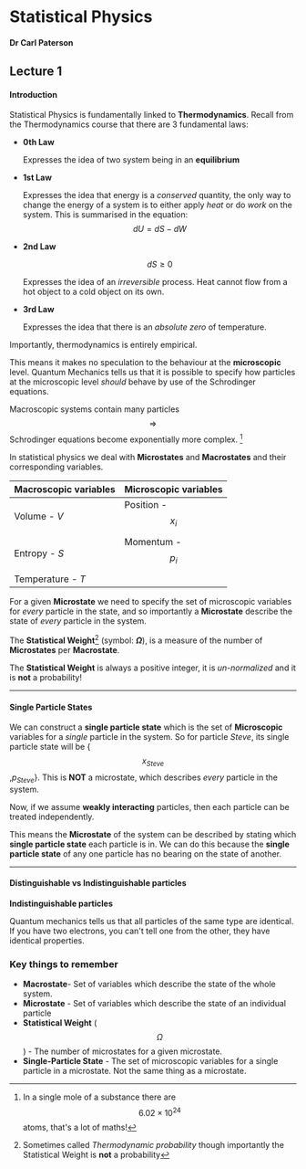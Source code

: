 # Statistical Physics

#### Dr Carl Paterson

## Lecture 1

#### Introduction

Statistical Physics is fundamentally linked to **Thermodynamics**. Recall from the Thermodynamics course that there are 3 fundamental laws:

* **0th Law** 

  Expresses the idea of two system being in an **equilibrium** 


* **1st Law**  

  Expresses the idea that energy is a _conserved_ quantity, the only way to change the energy of a system is to either apply _heat_ or do _work_ on the system. This is summarised in the equation: $$ dU = dS - dW $$ 

* **2nd Law**

  $$ dS \geq 0 $$ 

  Expresses the idea of an _irreversible_ process. Heat cannot flow from a hot object to a cold object on its own.

* **3rd Law**

  Expresses the idea that there is an _absolute zero_ of temperature.  

Importantly, thermodynamics is entirely empirical. 

This means it makes no speculation to the behaviour at the **microscopic** level. Quantum Mechanics tells us that it is possible to specify how particles at the microscopic level _should_ behave by use of the Schrodinger equations. 

Macroscopic systems contain many particles $$\Rightarrow$$ Schrodinger equations become exponentially more complex. [^1] 

In statistical physics we deal with **Microstates** and **Macrostates** and their corresponding variables. 

| Macroscopic variables | Microscopic variables |
| :-------------------- | :-------------------- |
| Volume - _V_          | Position - $$x_i$$    |
| Entropy - _S_         | Momentum - $$p_i$$    |
| Temperature - _T_     |                       |

For a given **Microstate** we need to specify the set of microscopic variables for _every_ particle in the state, and so importantly a **Microstate** describe the state of _every_ particle in the system.

The **Statistical Weight**[^2] (symbol: **$\Omega$**), is a measure of the number of **Microstates** per **Macrostate**.

The **Statistical Weight** is always a positive integer, it is _un-normalized_ and it is **not** a probability!

----

#### Single Particle States

We can construct a **single particle state** which is the set of **Microscopic** variables for a _single_ particle in the  system. So for particle _Steve_, its single particle state will be {$$x_{Steve}$$,$p_{Steve}$}. This is **NOT** a microstate, which describes _every_ particle in the system. 

Now, if we assume **weakly interacting** particles, then each particle can be treated independently. 

This means the **Microstate** of the system can be described by stating which **single particle state** each particle is in. We can do this because the **single particle state** of any one particle has no bearing on the state of another. 

---

#### Distinguishable vs Indistinguishable particles

**Indistinguishable particles** 

Quantum mechanics tells us that all particles of the same type are identical. If you have two electrons, you can't tell one from the other, they have identical properties. 







### Key things to remember

* **Macrostate**- Set of variables which describe the state of the whole system.
* **Microstate** - Set of variables which describe the state of an individual particle
* **Statistical Weight** ($$\Omega$$) - The number of microstates for a given microstate. 
* **Single-Particle State** - The set of microscopic variables for a single particle in a microstate. Not the same thing as a microstate.

[^1]: In a single mole of a substance there are $$6.02\times10^{24}$$ atoms, that's a lot of maths!
[^2]: Sometimes called _Thermodynamic probability_ though importantly the Statistical Weight is **not** a probability



